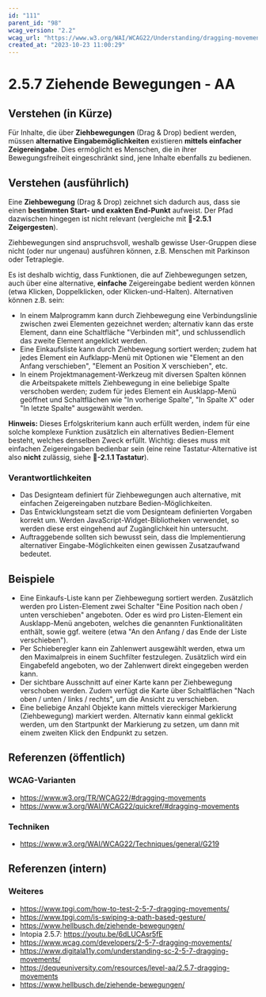 ```yaml
---
id: "111"
parent_id: "98"
wcag_version: "2.2"
wcag_url: "https://www.w3.org/WAI/WCAG22/Understanding/dragging-movements.html"
created_at: "2023-10-23 11:00:29"
---
```


# 2.5.7 Ziehende Bewegungen - AA

## Verstehen (in Kürze)

Für Inhalte, die über **Ziehbewegungen** (Drag & Drop) bedient werden, müssen **alternative Eingabemöglichkeiten** existieren **mittels einfacher Zeigereingabe**. Dies ermöglicht es Menschen, die in ihrer Bewegungsfreiheit eingeschränkt sind, jene Inhalte ebenfalls zu bedienen.

## Verstehen (ausführlich)

Eine **Ziehbewegung** (Drag & Drop) zeichnet sich dadurch aus, dass sie einen **bestimmten Start- und exakten End-Punkt** aufweist. Der Pfad dazwischen hingegen ist nicht relevant (vergleiche mit **📜-2.5.1 Zeigergesten**).

Ziehbewegungen sind anspruchsvoll, weshalb gewisse User-Gruppen diese nicht (oder nur ungenau) ausführen können, z.B. Menschen mit Parkinson oder Tetraplegie.

Es ist deshalb wichtig, dass Funktionen, die auf Ziehbewegungen setzen, auch über eine alternative, **einfache** Zeigereingabe bedient werden können (etwa Klicken, Doppelklicken, oder Klicken-und-Halten). Alternativen können z.B. sein:

- In einem Malprogramm kann durch Ziehbewegung eine Verbindungslinie zwischen zwei Elementen gezeichnet werden; alternativ kann das erste Element, dann eine Schaltfläche "Verbinden mit", und schlussendlich das zweite Element angeklickt werden.
- Eine Einkaufsliste kann durch Ziehbewegung sortiert werden; zudem hat jedes Element ein Aufklapp-Menü mit Optionen wie "Element an den Anfang verschieben", "Element an Position X verschieben", etc.
- In einem Projektmanagement-Werkzeug mit diversen Spalten können die Arbeitspakete mittels Ziehbewegung in eine beliebige Spalte verschoben werden; zudem für jedes Element ein Ausklapp-Menü geöffnet und Schaltflächen wie "In vorherige Spalte", "In Spalte X" oder "In letzte Spalte" ausgewählt werden.

**Hinweis:** Dieses Erfolgskriterium kann auch erfüllt werden, indem für eine solche komplexe Funktion zusätzlich ein alternatives Bedien-Element besteht, welches denselben Zweck erfüllt. Wichtig: dieses muss mit einfachen Zeigereingaben bedienbar sein (eine reine Tastatur-Alternative ist also **nicht** zulässig, siehe **📜-2.1.1 Tastatur**).

### Verantwortlichkeiten

- Das Designteam definiert für Ziehbewegungen auch alternative, mit einfachen Zeigereingaben nutzbare Bedien-Möglichkeiten.
- Das Entwicklungsteam setzt die vom Designteam definierten Vorgaben korrekt um. Werden JavaScript-Widget-Bibliotheken verwendet, so werden diese erst eingehend auf Zugänglichkeit hin untersucht.
- Auftraggebende sollten sich bewusst sein, dass die Implementierung alternativer Eingabe-Möglichkeiten einen gewissen Zusatzaufwand bedeutet.

## Beispiele

- Eine Einkaufs-Liste kann per Ziehbewegung sortiert werden. Zusätzlich werden pro Listen-Element zwei Schalter "Eine Position nach oben / unten verschieben" angeboten. Oder es wird pro Listen-Element ein Ausklapp-Menü angeboten, welches die genannten Funktionalitäten enthält, sowie ggf. weitere (etwa "An den Anfang / das Ende der Liste verschieben").
- Per Schieberegler kann ein Zahlenwert ausgewählt werden, etwa um den Maximalpreis in einem Suchfilter festzulegen. Zusätzlich wird ein Eingabefeld angeboten, wo der Zahlenwert direkt eingegeben werden kann.
- Der sichtbare Ausschnitt auf einer Karte kann per Ziehbewegung verschoben werden. Zudem verfügt die Karte über Schaltflächen "Nach oben / unten / links / rechts", um die Ansicht zu verschieben.
- Eine beliebige Anzahl Objekte kann mittels viereckiger Markierung (Ziehbewegung) markiert werden. Alternativ kann einmal geklickt werden, um den Startpunkt der Markierung zu setzen, um dann mit einem zweiten Klick den Endpunkt zu setzen.

## Referenzen (öffentlich)

### WCAG-Varianten
- <https://www.w3.org/TR/WCAG22/#dragging-movements>
- <https://www.w3.org/WAI/WCAG22/quickref/#dragging-movements>

### Techniken
- <https://www.w3.org/WAI/WCAG22/Techniques/general/G219>

## Referenzen (intern)

### Weiteres

- <https://www.tpgi.com/how-to-test-2-5-7-dragging-movements/>
- <https://www.tpgi.com/is-swiping-a-path-based-gesture/>
- <https://www.hellbusch.de/ziehende-bewegungen/>
- Intopia 2.5.7: <https://youtu.be/6dLUCAsr5fE>
- <https://www.wcag.com/developers/2-5-7-dragging-movements/>
- <https://www.digitala11y.com/understanding-sc-2-5-7-dragging-movements/>
- <https://dequeuniversity.com/resources/level-aa/2.5.7-dragging-movements>
- <https://www.hellbusch.de/ziehende-bewegungen/>